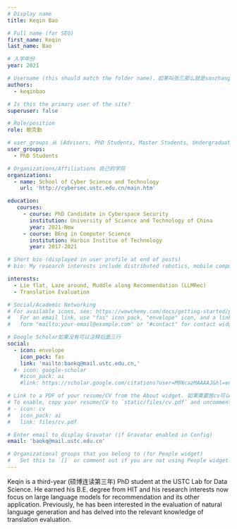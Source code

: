 ```yaml
---
# Display name
title: Keqin Bao

# Full name (for SEO)
first_name: Keqin
last_name: Bao

# 入学年份
year: 2021

# Username (this should match the folder name)，如果叫张三那么就是sanzhang
authors:
  - keqinbao

# Is this the primary user of the site? 
superuser: false

# Role/position 
role: 鲍克勤

# user_groups 从 (Advisors, PhD Students, Master Students, Undergraduate) 从这四个里面选
user_groups:
  - PhD Students

# Organizations/Affiliations 自己的学院
organizations:
  - name: School of Cyber Science and Technology
    url: 'http://cybersec.ustc.edu.cn/main.htm'

education:
   courses:
     - course: PhD Candidate in Cyberspace Security
       institution: University of Science and Technology of China
       year: 2021-Now
     - course: BEng in Computer Science
       institution: Harbin Institue of Technology 
       year: 2017-2021

# Short bio (displayed in user profile at end of posts)
# bio: My research interests include distributed robotics, mobile computing and programmable matter.

interests:
  - Lie flat, Laze around, Muddle along Recommendation (LLMRec)
  - Translation Evaluation

# Social/Academic Networking
# For available icons, see: https://wowchemy.com/docs/getting-started/page-builder/#icons
#   For an email link, use "fas" icon pack, "envelope" icon, and a link in the
#   form "mailto:your-email@example.com" or "#contact" for contact widget.

# Google Scholar如果没有可以注释后面三行
social:
  - icon: envelope
    icon_pack: fas
    link: 'mailto:baokq@mail.ustc.edu.cn,'
  #- icon: google-scholar
    #icon_pack: ai
    #link: https://scholar.google.com/citations?user=M9NcazMAAAAJ&hl=en

# Link to a PDF of your resume/CV from the About widget. 如果需要放cv可以发给我
# To enable, copy your resume/CV to `static/files/cv.pdf` and uncomment the lines below.
# - icon: cv
#   icon_pack: ai
#   link: files/cv.pdf

# Enter email to display Gravatar (if Gravatar enabled in Config)
email: 'baokq@mail.ustc.edu.cn'

# Organizational groups that you belong to (for People widget)
#   Set this to `[]` or comment out if you are not using People widget.
---
```


Keqin is a third-year (硕博连读第三年) PhD student at the USTC Lab for Data Science. He earned his B.E. degree from HIT and his research interests now focus on large language models for recommendation and its other application. Previously, he has been interested in the evaluation of natural language generation and has delved into the relevant knowledge of translation evaluation.

